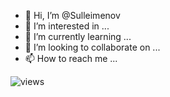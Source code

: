 - 👋 Hi, I’m @Sulleimenov
- 👀 I’m interested in ...
- 🌱 I’m currently learning ...
- 💞️ I’m looking to collaborate on ...
- 📫 How to reach me ...

![views](https://visitor-badge.glitch.me/badge?page_id=sulleimenov&left_color=blue&right_color=green)

<!---
Sulleimenov/Sulleimenov is a ✨ special ✨ repository because its `README.md` (this file) appears on your GitHub profile.
You can click the Preview link to take a look at your changes.
--->
